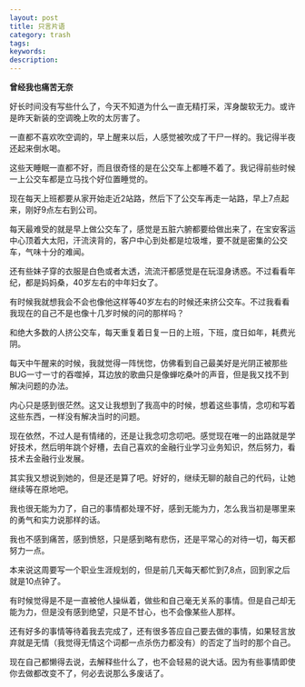 ```yaml
---
layout: post
title: 只言片语
category: trash
tags: 
keywords: 
description: 
---
```


**曾经我也痛苦无奈**

好长时间没有写些什么了，今天不知道为什么一直无精打采，浑身酸软无力。或许是昨天新装的空调晚上吹的太厉害了。

一直都不喜欢吹空调的，早上醒来以后，人感觉被吹成了干尸一样的。我记得半夜还起来倒水喝。

这些天睡眠一直都不好，而且很奇怪的是在公交车上都睡不着了。我记得前些时候一上公交车都是立马找个好位置睡觉的。

现在每天上班都要从家开始走近2站路，然后下了公交车再走一站路，早上7点起来，刚好9点左右到公司。

每天最难受的就是早上做公交车了，感觉是五脏六腑都要给做出来了，在宝安客运中心顶着大太阳，汗流浃背的，客户中心到处都是垃圾堆，要不就是密集的公交车，气味十分的难闻。

还有些妹子穿的衣服是白色或者太透，流流汗都感觉是在玩湿身诱惑。不过看看年纪，都是妈妈桑，40岁左右的中年妇女了。

有时候我就想我会不会也像他这样等40岁左右的时候还来挤公交车。不过我看看我现在的自己不是也像十几岁时候的问的那样吗？

和绝大多数的人挤公交车，每天重复着日复一日的上班，下班，度日如年，耗费光阴。

每天中午醒来的时候，我就觉得一阵恍惚，仿佛看到自己最美好是光阴正被那些BUG一寸一寸的吞噬掉，耳边放的歌曲只是像蝉吃桑叶的声音，但是我又找不到解决问题的办法。

内心只是感到很茫然。这又让我想到了我高中的时候，想着这些事情，念叨和写着这些东西，一样没有解决当时的问题。

现在依然，不过人是有情绪的，还是让我念叨念叨吧。感觉现在唯一的出路就是学好技术，然后明年跳个好槽，去自己喜欢的金融行业学习业务知识，然后努力，看技术去金融行业发展。

其实我又想说到她的，但是还是算了吧。好好的，继续无聊的敲自己的代码，让她继续等在原地吧。

我也很无能为力了，自己的事情都处理不好，感到无能为力，怎么我当初是哪里来的勇气和实力说那样的话。

我也不感到痛苦，感到愤怒，只是感到略有悲伤，还是平常心的对待一切，每天都努力一点。


本来说这周要写一个职业生涯规划的，但是前几天每天都忙到7,8点，回到家之后就是10点钟了。

有时候觉得是不是一直被他人操纵着，做些和自己毫无关系的事情。但是自己却无能为力，但是没有感到绝望，只是不甘心，也不会像某些人那样。

还有好多的事情等待着我去完成了，还有很多答应自己要去做的事情，如果轻言放弃就是无情（我觉得无情这个词都一点杀伤力都没有）的否定了当时的那个自己。

现在自己都懒得去说，去解释些什么了，也不会轻易的说大话。因为有些事情即使你去做都改变不了，何必去说那么多废话了。















